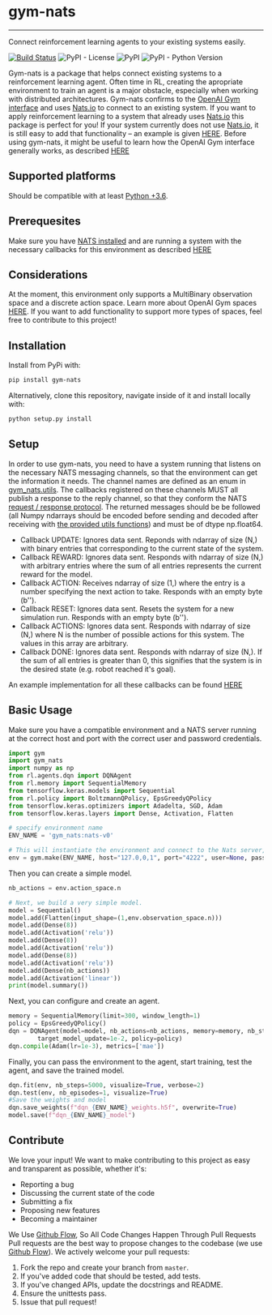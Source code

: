 # gym-nats
----------
Connect reinforcement learning agents to your existing systems easily.

[![Build Status](https://travis-ci.com/austrian-code-wizard/gym-nats.svg?branch=master)](https://travis-ci.com/austrian-code-wizard/gym-nats) ![PyPI - License](https://img.shields.io/pypi/l/gym-nats) ![PyPI](https://img.shields.io/pypi/v/gym-nats) ![PyPI - Python Version](https://img.shields.io/pypi/pyversions/gym-nats) 

Gym-nats is a package that helps connect existing systems to a reinforcement learning agent. Often time in RL, creating the apropriate environment to train an agent is a major obstacle, especially when working with distributed architectures. Gym-nats confirms to the [OpenAI Gym interface](https://github.com/openai/gym/blob/master/docs/creating-environments.md) and uses [Nats.io](https://nats.io) to connect to an existing system. If you want to apply reinforcement learning to a system that already uses [Nats.io](https://nats.io) this package is perfect for you! If your system currently does not use [Nats.io](https://nats.io), it is still easy to add that functionality – an example is given [HERE](https://github.com/austrian-code-wizard/gym-nats/tree/master/examples). Before using gym-nats, it might be useful to learn how the OpenAI Gym interface generally works, as described [HERE](https://ai-mrkogao.github.io/reinforcement%20learning/openaigymtutorial/)


## Supported platforms
Should be compatible with at least [Python +3.6](https://docs.python.org/3.6/library/asyncio.html).

## Prerequesites

Make sure you have [NATS installed](https://nats.io/download/nats-io/nats-server/) and are running a system with the necessary callbacks for this environment as described [HERE]()

## Considerations

At the moment, this environment only supports a MultiBinary observation space and a discrete action space. Learn more about OpenAI Gym spaces [HERE](https://gym.openai.com/docs/#spaces). If you want to add functionality to support more types of spaces, feel free to contribute to this project!

## Installation

Install from PyPi with:

```bash
pip install gym-nats
```

Alternatively, clone this repository, navigate inside of it and install locally with:
```bash
python setup.py install
```

## Setup

In order to use gym-nats, you need to have a system running that listens on the necessary NATS messaging channels, so that the environment can get the information it needs. The channel names are defined as an enum in [gym_nats.utils](https://github.com/austrian-code-wizard/gym-nats/blob/master/gym_nats/utils.py). The callbacks registered on these channels MUST all publish a response to the reply channel, so that they conform the NATS [request / response protocol](). The returned messages should be be followed (all Numpy ndarrays should be encoded before sending and decoded after receiving with [the provided utils functions](https://github.com/austrian-code-wizard/gym-nats/blob/master/gym_nats/utils.py)) and must be of dtype np.float64.

- Callback UPDATE: Ignores data sent. Reponds with ndarray of size (N,) with binary entries that corresponding to the current state of the system.
- Callback REWARD: Ignores data sent. Responds with ndarray of size (N,) with arbitrary entries where the sum of all entries represents the current reward for the model.
- Callback ACTION: Receives ndarray of size (1,) where the entry is a number specifying the next action to take. Responds with an empty byte (b'').
- Callback RESET: Ignores data sent. Resets the system for a new simulation run. Responds with an empty byte (b'').
- Callback ACTIONS: Ignores data sent. Responds with ndarray of size (N,) where N is the number of possible actions for this system. The values in this array are arbitrary.
- Callback DONE: Ignores data sent. Responds with ndarray of size (N,). If the sum of all entries is greater than 0, this signifies that the system is in the desired state (e.g. robot reached it's goal).

An example implementation for all these callbacks can be found [HERE](https://github.com/austrian-code-wizard/gym-nats/blob/master/examples/sample_simulation.py)

## Basic Usage

Make sure you have a compatible environment and a NATS server running at the correct host and port with the correct user and password credentials.

```python
import gym
import gym_nats
import numpy as np
from rl.agents.dqn import DQNAgent
from rl.memory import SequentialMemory
from tensorflow.keras.models import Sequential
from rl.policy import BoltzmannQPolicy, EpsGreedyQPolicy
from tensorflow.keras.optimizers import Adadelta, SGD, Adam
from tensorflow.keras.layers import Dense, Activation, Flatten

# specify environment name
ENV_NAME = 'gym_nats:nats-v0'

# This will instantiate the environment and connect to the Nats server, then query 
env = gym.make(ENV_NAME, host="127.0,0,1", port="4222", user=None, password=None)

```

Then you can create a simple model.

```python
nb_actions = env.action_space.n

# Next, we build a very simple model.
model = Sequential()
model.add(Flatten(input_shape=(1,env.observation_space.n)))
model.add(Dense(8))
model.add(Activation('relu'))
model.add(Dense(8))
model.add(Activation('relu'))
model.add(Dense(8))
model.add(Activation('relu'))
model.add(Dense(nb_actions))
model.add(Activation('linear'))
print(model.summary())
```

Next, you can configure and create an agent.
```python
memory = SequentialMemory(limit=300, window_length=1)
policy = EpsGreedyQPolicy()
dqn = DQNAgent(model=model, nb_actions=nb_actions, memory=memory, nb_steps_warmup=5,
        target_model_update=1e-2, policy=policy)
dqn.compile(Adam(lr=1e-3), metrics=['mae'])
```

Finally, you can pass the environment to the agent, start training, test the agent, and save the trained model.
```python
dqn.fit(env, nb_steps=5000, visualize=True, verbose=2)
dqn.test(env, nb_episodes=1, visualize=True)
#Save the weights and model
dqn.save_weights(f"dqn_{ENV_NAME}_weights.h5f", overwrite=True)
model.save(f"dqn_{ENV_NAME}_model")
```

## Contribute

We love your input! We want to make contributing to this project as easy and transparent as possible, whether it's:

- Reporting a bug
- Discussing the current state of the code
- Submitting a fix
- Proposing new features
- Becoming a maintainer

We Use [Github Flow](https://guides.github.com/introduction/flow/index.html), So All Code Changes Happen Through Pull Requests
Pull requests are the best way to propose changes to the codebase (we use [Github Flow](https://guides.github.com/introduction/flow/index.html)). We actively welcome your pull requests:

1. Fork the repo and create your branch from `master`.
2. If you've added code that should be tested, add tests.
3. If you've changed APIs, update the docstrings and README.
4. Ensure the unittests pass.
5. Issue that pull request!
